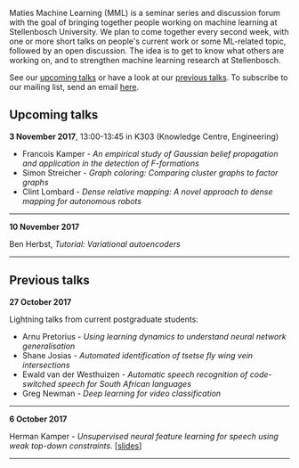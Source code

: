 Maties Machine Learning (MML) is a seminar series and discussion forum with the goal of bringing together people working on machine learning at Stellenbosch University. We plan to come together every second week, with one or more short talks on people's current work or some ML-related topic, followed by an open discussion. The idea is to get to know what others are working on, and to strengthen machine learning research at Stellenbosch.

See our [upcoming talks](#upcoming-talks) or have a look at our [previous talks](#previous-talks). To subscribe to our mailing list, send an email <a href="mailto:sympa [at] sympa [dot] sun [dot] ac [dot] za?subject=subscribe mml">here</a>.


## Upcoming talks

**3 November 2017**, 13:00-13:45 in K303 (Knowledge Centre, Engineering)

- Francois Kamper - _An empirical study of Gaussian belief propagation and application in the detection of F-formations_
- Simon Streicher - _Graph coloring: Comparing cluster graphs to factor graphs_
- Clint Lombard - _Dense relative mapping: A novel approach to dense mapping for autonomous robots_

* * *

**10 November 2017**

Ben Herbst, _Tutorial: Variational autoencoders_

* * *

## Previous talks

**27 October 2017**

Lightning talks from current postgraduate students:

- Arnu Pretorius - _Using learning dynamics to understand neural network generalisation_
- Shane Josias - _Automated identification of tsetse fly wing vein intersections_
- Ewald van der Westhuizen - _Automatic speech recognition of code-switched speech for South African languages_
- Greg Newman - _Deep learning for video classification_

* * *

**6 October 2017**

Herman Kamper - _Unsupervised neural feature learning for speech using weak top-down constraints_. [[slides](slides/2017-10-06_kamper.pdf)]

* * *
